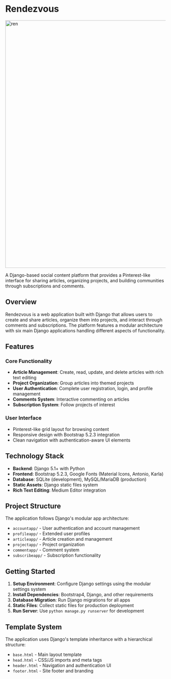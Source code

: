 # Rendezvous
<img width="1503" height="776" alt="ren" src="https://github.com/user-attachments/assets/ed2c5a18-bc04-42d2-b2cd-ef94aca77ee9" />

A Django-based social content platform that provides a Pinterest-like interface for sharing articles, organizing projects, and building communities through subscriptions and comments.

## Overview

Rendezvous is a web application built with Django that allows users to create and share articles, organize them into projects, and interact through comments and subscriptions. The platform features a modular architecture with six main Django applications handling different aspects of functionality.

## Features

### Core Functionality
- **Article Management**: Create, read, update, and delete articles with rich text editing 
- **Project Organization**: Group articles into themed projects
- **User Authentication**: Complete user registration, login, and profile management
- **Comments System**: Interactive commenting on articles 
- **Subscription System**: Follow projects of interest 

### User Interface
- Pinterest-like grid layout for browsing content 
- Responsive design with Bootstrap 5.2.3 integration 
- Clean navigation with authentication-aware UI elements 

## Technology Stack

- **Backend**: Django 5.1+ with Python
- **Frontend**: Bootstrap 5.2.3, Google Fonts (Material Icons, Antonio, Karla)
- **Database**: SQLite (development), MySQL/MariaDB (production)
- **Static Assets**: Django static files system
- **Rich Text Editing**: Medium Editor integration 

## Project Structure

The application follows Django's modular app architecture:

- `accountapp/` - User authentication and account management
- `profileapp/` - Extended user profiles
- `articleapp/` - Article creation and management
- `projectapp/` - Project organization
- `commentapp/` - Comment system
- `subscribeapp/` - Subscription functionality

## Getting Started

1. **Setup Environment**: Configure Django settings using the modular settings system 
2. **Install Dependencies**: Bootstrap4, Django, and other requirements
3. **Database Migration**: Run Django migrations for all apps
4. **Static Files**: Collect static files for production deployment
5. **Run Server**: Use `python manage.py runserver` for development

## Template System

The application uses Django's template inheritance with a hierarchical structure: 

- `base.html` - Main layout template
- `head.html` - CSS/JS imports and meta tags
- `header.html` - Navigation and authentication UI
- `footer.html` - Site footer and branding
